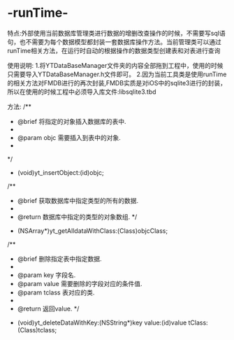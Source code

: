 # -runTime-
特点:外部使用当前数据库管理类进行数据的增删改查操作的时候，不需要写sql语句，也不需要为每个数据模型都封装一套数据库操作方法。当前管理类可以通过runTime相关方法，在运行时自动的根据操作的数据类型创建表和对表进行查询

使用说明:
1.将YTDataBaseManager文件夹的内容全部拖到工程中，使用的时候只需要导入YTDataBaseManager.h文件即可。
2.因为当前工具类是使用runTime的相关方法对FMDB进行的再次封装,FMDB实质是对iOS中的sqlite3进行的封装，所以在使用的时候工程中必须导入库文件:libsqlite3.tbd

方法:
/**
 * @brief 将指定的对象插入数据库的表中.
 *
 * @param  objc 需要插入到表中的对象.
 *
 */
- (void)yt_insertObject:(id)objc;

/**
 * @brief 获取数据库中指定类型的所有的数据.
 *
 * @return 数据库中指定的类型的对象数组.
 */
- (NSArray*)yt_getAlldataWithClass:(Class)objcClass;

/**
 * @brief 删除指定表中指定数据.
 *
 * @param  key 字段名.
 * @param  value 需要删除的字段对应的条件值.
 * @param  tclass 表对应的类.
 *
 * @return 返回value.
 */
- (void)yt_deleteDataWithKey:(NSString*)key value:(id)value tClass:(Class)tclass;

